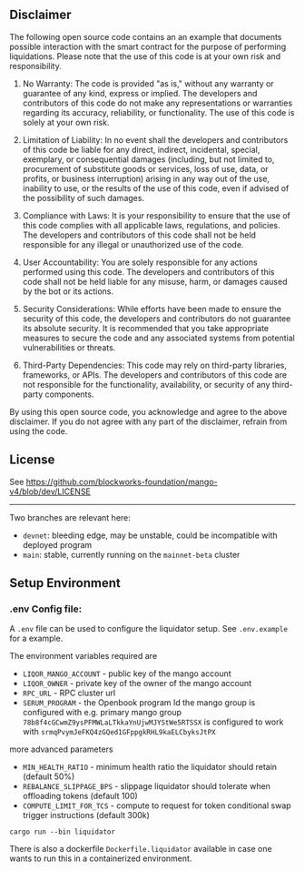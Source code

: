 ## Disclaimer

The following open source code contains an an example that documents possible interaction with the smart contract for the purpose of performing liquidations. Please note that the use of this code is at your own risk and responsibility.

1. No Warranty: The code is provided "as is," without any warranty or guarantee of any kind, express or implied. The developers and contributors of this code do not make any representations or warranties regarding its accuracy, reliability, or functionality. The use of this code is solely at your own risk.

2. Limitation of Liability: In no event shall the developers and contributors of this code be liable for any direct, indirect, incidental, special, exemplary, or consequential damages (including, but not limited to, procurement of substitute goods or services, loss of use, data, or profits, or business interruption) arising in any way out of the use, inability to use, or the results of the use of this code, even if advised of the possibility of such damages.

3. Compliance with Laws: It is your responsibility to ensure that the use of this code complies with all applicable laws, regulations, and policies. The developers and contributors of this code shall not be held responsible for any illegal or unauthorized use of the code.

4. User Accountability: You are solely responsible for any actions performed using this code. The developers and contributors of this code shall not be held liable for any misuse, harm, or damages caused by the bot or its actions.

5. Security Considerations: While efforts have been made to ensure the security of this code, the developers and contributors do not guarantee its absolute security. It is recommended that you take appropriate measures to secure the code and any associated systems from potential vulnerabilities or threats.

6. Third-Party Dependencies: This code may rely on third-party libraries, frameworks, or APIs. The developers and contributors of this code are not responsible for the functionality, availability, or security of any third-party components.

By using this open source code, you acknowledge and agree to the above disclaimer. If you do not agree with any part of the disclaimer, refrain from using the code.


## License

See https://github.com/blockworks-foundation/mango-v4/blob/dev/LICENSE

---


Two branches are relevant here:

- `devnet`: bleeding edge, may be unstable, could be incompatible with deployed program
- `main`: stable, currently running on the `mainnet-beta` cluster

## Setup Environment

### .env Config file:

A `.env` file can be used to configure the liquidator setup. See `.env.example` for a example.

The environment variables required are

- `LIQOR_MANGO_ACCOUNT` - public key of the mango account
- `LIQOR_OWNER` - private key of the owner of the mango account
- `RPC_URL` - RPC cluster url
- `SERUM_PROGRAM` - the Openbook program Id the mango group is configured with e.g. primary mango group `78b8f4cGCwmZ9ysPFMWLaLTkkaYnUjwMJYStWe5RTSSX` is configured to work with `srmqPvymJeFKQ4zGQed1GFppgkRHL9kaELCbyksJtPX`

more advanced parameters

- `MIN_HEALTH_RATIO` - minimum health ratio the liquidator should retain (default 50%)
- `REBALANCE_SLIPPAGE_BPS` - slippage liquidator should tolerate when offloading tokens (default 100)
- `COMPUTE_LIMIT_FOR_TCS` - compute to request for token conditional swap trigger instructions (default 300k)

```shell
cargo run --bin liquidator
```

There is also a dockerfile `Dockerfile.liquidator` available in case one wants to run this in a containerized environment.
